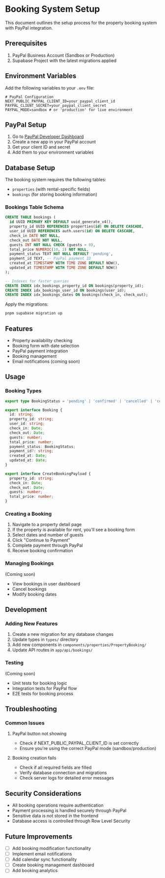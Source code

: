# Booking System Setup

This document outlines the setup process for the property booking system with PayPal integration.

## Prerequisites

1. PayPal Business Account (Sandbox or Production)
2. Supabase Project with the latest migrations applied

## Environment Variables

Add the following variables to your `.env` file:

```env
# PayPal Configuration
NEXT_PUBLIC_PAYPAL_CLIENT_ID=your_paypal_client_id
PAYPAL_CLIENT_SECRET=your_paypal_client_secret
PAYPAL_MODE=sandbox # or 'production' for live environment
```

## PayPal Setup

1. Go to [PayPal Developer Dashboard](https://developer.paypal.com/dashboard/)
2. Create a new app in your PayPal account
3. Get your client ID and secret
4. Add them to your environment variables

## Database Setup

The booking system requires the following tables:
- `properties` (with rental-specific fields)
- `bookings` (for storing booking information)

### Bookings Table Schema

```sql
CREATE TABLE bookings (
  id UUID PRIMARY KEY DEFAULT uuid_generate_v4(),
  property_id UUID REFERENCES properties(id) ON DELETE CASCADE,
  user_id UUID REFERENCES auth.users(id) ON DELETE CASCADE,
  check_in DATE NOT NULL,
  check_out DATE NOT NULL,
  guests INT NOT NULL CHECK (guests > 0),
  total_price NUMERIC(10, 2) NOT NULL,
  payment_status TEXT NOT NULL DEFAULT 'pending',
  payment_id TEXT, -- PayPal payment ID
  created_at TIMESTAMP WITH TIME ZONE DEFAULT NOW(),
  updated_at TIMESTAMP WITH TIME ZONE DEFAULT NOW()
);

-- Indexes for faster queries
CREATE INDEX idx_bookings_property_id ON bookings(property_id);
CREATE INDEX idx_bookings_user_id ON bookings(user_id);
CREATE INDEX idx_bookings_dates ON bookings(check_in, check_out);
```

Apply the migrations:

```bash
pnpm supabase migration up
```

## Features

- Property availability checking
- Booking form with date selection
- PayPal payment integration
- Booking management
- Email notifications (coming soon)

## Usage

### Booking Types

```typescript
export type BookingStatus = 'pending' | 'confirmed' | 'cancelled' | 'completed';

export interface Booking {
  id: string;
  property_id: string;
  user_id: string;
  check_in: Date;
  check_out: Date;
  guests: number;
  total_price: number;
  payment_status: BookingStatus;
  payment_id?: string;
  created_at: Date;
  updated_at: Date;
}

export interface CreateBookingPayload {
  property_id: string;
  check_in: Date;
  check_out: Date;
  guests: number;
  total_price: number;
}
```

### Creating a Booking

1. Navigate to a property detail page
2. If the property is available for rent, you'll see a booking form
3. Select dates and number of guests
4. Click "Continue to Payment"
5. Complete payment through PayPal
6. Receive booking confirmation

### Managing Bookings

(Coming soon)
- View bookings in user dashboard
- Cancel bookings
- Modify booking dates

## Development

### Adding New Features

1. Create a new migration for any database changes
2. Update types in `types/` directory
3. Add new components in `components/properties/PropertyBooking/`
4. Update API routes in `app/api/bookings/`

### Testing

(Coming soon)
- Unit tests for booking logic
- Integration tests for PayPal flow
- E2E tests for booking process

## Troubleshooting

### Common Issues

1. PayPal button not showing
   - Check if NEXT_PUBLIC_PAYPAL_CLIENT_ID is set correctly
   - Ensure you're using the correct PayPal mode (sandbox/production)

2. Booking creation fails
   - Check if all required fields are filled
   - Verify database connection and migrations
   - Check server logs for detailed error messages

## Security Considerations

- All booking operations require authentication
- Payment processing is handled securely through PayPal
- Sensitive data is not stored in the frontend
- Database access is controlled through Row Level Security

## Future Improvements

- [ ] Add booking modification functionality
- [ ] Implement email notifications
- [ ] Add calendar sync functionality
- [ ] Create booking management dashboard
- [ ] Add booking analytics